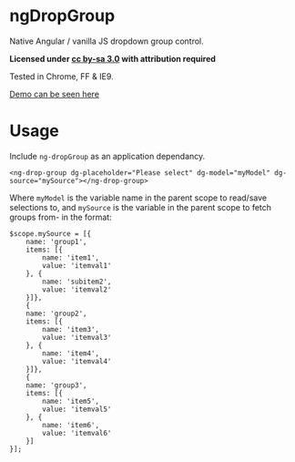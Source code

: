 ngDropGroup
=============

Native Angular / vanilla JS dropdown group control.

**Licensed under [cc by-sa 3.0](http://creativecommons.org/licenses/by-sa/3.0/) with attribution required**

Tested in Chrome, FF & IE9.

[Demo can be seen here](http://sw4.github.io/ngDropGroup/)

Usage
====

Include `ng-dropGroup` as an application dependancy.

```(html)
<ng-drop-group dg-placeholder="Please select" dg-model="myModel" dg-source="mySource"></ng-drop-group>
```

Where `myModel` is the variable name in the parent scope to read/save selections to, and `mySource` is the variable in the parent scope to fetch groups from- in the format:

```(javascript)
$scope.mySource = [{
	name: 'group1',
	items: [{
		name: 'item1',
		value: 'itemval1'
	}, {
		name: 'subitem2',
		value: 'itemval2'
	}]},
	{
	name: 'group2',
	items: [{
		name: 'item3',
		value: 'itemval3'
	}, {
		name: 'item4',
		value: 'itemval4'
	}]},
	{
	name: 'group3',
	items: [{
		name: 'item5',
		value: 'itemval5'
	}, {
		name: 'item6',
		value: 'itemval6'
	}]
}];
```
